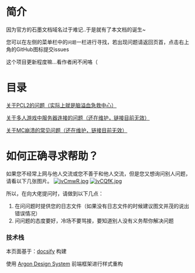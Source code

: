 # 简介

因为官方的石墨文档域名过于难记..于是就有了本文档的诞生~

您可以在左侧的菜单栏中的`问题`一栏进行寻找，若出现问题请返回页首，点击右上角的GitHub图标提交issues

这个项目更新程度嘛...看作者闲不闲咯（
# 目录
[关于PCL2的问题（实际上就是脑溢血急救中心）](https://www.pcl2helpdocs.ml/#/Docs/pcl2help)

[关于多人游戏中服务器连接的问题（还在维护，链接目前无效）]()

[关于MC崩溃的常见问题（还在维护，链接目前无效）]()

# 如何正确寻求帮助？
如果您不经常上网与他人交流或您不善于和他人交流，但是您又想询问别人问题，请看以下几张图片。
[![jvCmwR.jpg](https://s1.ax1x.com/2022/07/25/jvCmwR.jpg)](https://imgtu.com/i/jvCmwR)
[![jvCQfK.jpg](https://s1.ax1x.com/2022/07/25/jvCQfK.jpg)](https://imgtu.com/i/jvCQfK)

所以，在向大佬提问时，请做到以下几点：

1. 在问问题时提供您的日志文件（如果没有日志文件的时候建议图文并茂的说出错误情况）
2. 问问题的态度要好，冷场不要骂接，要知道别人没有义务帮你解决问题




### 技术栈

本页面基于：[docsify](https://docsify.js.org/) 构建

使用 [Argon Design System](https://www.creative-tim.com/product/argon-design-system) 前端框架进行样式重构
